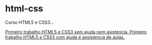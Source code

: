 # html-css
 Curso HTML5 e CSS3...

 <a href="https://roquemorgado.github.io/projeto-wow/"> Primeiro trabalho HTML5 e CSS3 sem ajuda nem asistencia.
 <a href=""> Primeiro trabalho HTML5 e CSS3 com ajuda e assistencia de aulas.